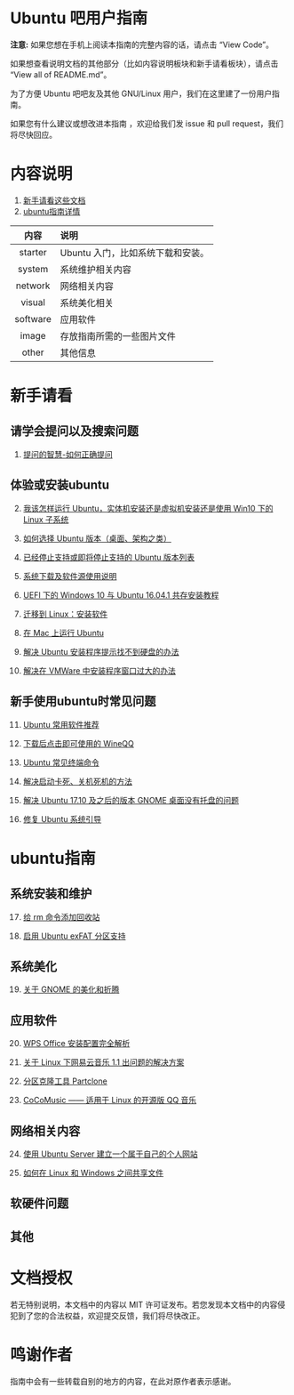 # Ubuntu 吧用户指南

**注意:** 如果您想在手机上阅读本指南的完整内容的话，请点击 “View Code”。

如果想查看说明文档的其他部分（比如内容说明板块和新手请看板块），请点击 “View all of README.md”。

为了方便 Ubuntu 吧吧友及其他 GNU/Linux 用户，我们在这里建了一份用户指南。

如果您有什么建议或想改进本指南 ，欢迎给我们发 issue 和 pull request，我们将尽快回应。

# 内容说明

1. [新手请看这些文档](#新手请看)
2. [ubuntu指南详情](#ubuntu指南)

|内容|说明|
|:---:|:---|
|starter|Ubuntu 入门，比如系统下载和安装。|
|system|系统维护相关内容|
|network|网络相关内容|
|visual|系统美化相关|
|software|应用软件|
|image|存放指南所需的一些图片文件|
|other|其他信息|

# 新手请看

## 请学会提问以及搜索问题

1. [提问的智慧-如何正确提问](UbuntuBar/userguide/blob/master/other/How-To-Ask-Questions-The-Smart-Way/README-zh_CN.md)

## 体验或安装ubuntu

2. [我该怎样运行 Ubuntu，实体机安装还是虚拟机安装还是使用 Win10 下的 Linux 子系统](UbuntuBar/userguide/blob/master/starter/%E6%88%91%E8%AF%A5%E6%80%8E%E6%A0%B7%E8%BF%90%E8%A1%8CUbuntu%EF%BC%88%E5%AE%9E%E4%BD%93%E6%9C%BA%E3%80%81%E8%99%9A%E6%8B%9F%E6%9C%BA%E8%BF%98%E6%98%AFWin10%E4%B8%8B%E7%9A%84Linux%E5%AD%90%E7%B3%BB%E7%BB%9F%EF%BC%89.md)

3. [如何选择 Ubuntu 版本（桌面、架构之类）](UbuntuBar/userguide/blob/master/starter/%E5%A6%82%E4%BD%95%E9%80%89%E6%8B%A9Ubuntu%E7%89%88%E6%9C%AC%EF%BC%88%E6%A1%8C%E9%9D%A2%E3%80%81%E6%9E%B6%E6%9E%84%E4%B9%8B%E7%B1%BB%EF%BC%89.md)

4. [已经停止支持或即将停止支持的 Ubuntu 版本列表](UbuntuBar/userguide/blob/master/starter/%E5%B7%B2%E7%BB%8F%E5%81%9C%E6%AD%A2%E6%94%AF%E6%8C%81%E6%88%96%E5%8D%B3%E5%B0%86%E5%81%9C%E6%AD%A2%E6%94%AF%E6%8C%81%E7%9A%84Ubuntu%E7%89%88%E6%9C%AC%E5%88%97%E8%A1%A8.md)

5. [系统下载及软件源使用说明](UbuntuBar/userguide/blob/master/starter/%E5%9B%BD%E5%86%85%E5%BC%80%E6%BA%90%E9%95%9C%E5%83%8F%E7%AB%99%E5%9C%B0%E5%9D%80.md)

6. [UEFI 下的 Windows 10 与 Ubuntu 16.04.1 共存安装教程](UbuntuBar/userguide/blob/master/starter/UEFI%E4%B8%8BWin10-Ubuntu%E5%8F%8C%E7%B3%BB%E7%BB%9F%E5%85%B1%E5%AD%98%E6%95%99%E7%A8%8B.md)

7. [迁移到 Linux：安装软件](UbuntuBar/userguide/blob/master/starter/迁移到Linux-安装软件.md)

8. [在 Mac 上运行 Ubuntu](UbuntuBar/userguide/blob/master/system/在Mac下运行Ubuntu.md)

9.  [解决 Ubuntu 安装程序提示找不到硬盘的办法](UbuntuBar/userguide/blob/master/starter/%E8%A7%A3%E5%86%B3%E6%97%A0%E6%B3%95%E8%AF%86%E5%88%AB%E7%A1%AC%E7%9B%98%E7%9A%84%E5%8A%9E%E6%B3%95.md)

10. [解决在 VMWare 中安装程序窗口过大的办法](UbuntuBar/userguide/blob/master/starter/%E8%A7%A3%E5%86%B3%E5%9C%A8VMWare%E4%B8%AD%E5%AE%89%E8%A3%85%E7%A8%8B%E5%BA%8F%E7%AA%97%E5%8F%A3%E8%BF%87%E5%A4%A7%E7%9A%84%E6%96%B9%E6%B3%95.md)

## 新手使用ubuntu时常见问题

11. [Ubuntu 常用软件推荐](UbuntuBar/userguide/blob/master/starter/%E5%B8%B8%E7%94%A8%E8%BD%AF%E4%BB%B6%E6%8E%A8%E8%8D%90.md)

12. [下载后点击即可使用的 WineQQ](UbuntuBar/userguide/blob/master/software/Appimage%E6%A0%BC%E5%BC%8F%E7%9A%84WineQQ.md)

13. [Ubuntu 常见终端命令](UbuntuBar/userguide/blob/master/starter/%E5%B8%B8%E8%A7%81%E5%91%BD%E4%BB%A4%E5%A4%A7%E5%85%A8.md)

14. [解决启动卡死、关机死机的方法](UbuntuBar/userguide/blob/master/starter/%E8%A7%A3%E5%86%B3%E5%85%B3%E6%9C%BA%E6%97%B6%E5%8D%A1%E6%AD%BB%E3%80%81%E5%BC%80%E6%9C%BA%E5%8D%A1%E5%B1%8F%E7%9A%84%E6%96%B9%E6%B3%95.md)

15. [解决 Ubuntu 17.10 及之后的版本 GNOME 桌面没有托盘的问题](UbuntuBar/userguide/blob/master/system/%E8%A7%A3%E5%86%B317.10%E5%8F%8A%E4%B9%8B%E5%90%8E%E7%9A%84%E7%89%88%E6%9C%AC%E9%BB%98%E8%AE%A4%E6%A1%8C%E9%9D%A2%E6%B2%A1%E6%9C%89%E6%89%98%E7%9B%98%E7%9A%84%E9%97%AE%E9%A2%98.md)

16. [修复 Ubuntu 系统引导](UbuntuBar/userguide/blob/master/system/%E7%B3%BB%E7%BB%9F%E5%BC%95%E5%AF%BC%E4%BF%AE%E5%A4%8D%E6%95%99%E7%A8%8B.md)

# ubuntu指南

## 系统安装和维护
17. [给 rm 命令添加回收站](UbuntuBar/userguide/blob/master/system/%E7%BB%99rm%E5%91%BD%E4%BB%A4%E6%B7%BB%E5%8A%A0%E5%9B%9E%E6%94%B6%E7%AB%99.md)

18. [启用 Ubuntu exFAT 分区支持](UbuntuBar/userguide/blob/master/system/启用exFAT支持.md)

## 系统美化
19. [关于 GNOME 的美化和折腾](UbuntuBar/userguide/blob/master/visual/%E5%85%B3%E4%BA%8EGNOME%E7%9A%84%E7%BE%8E%E5%8C%96%E5%92%8C%E6%8A%98%E8%85%BE.md)

## 应用软件
20.  [WPS Office 安装配置完全解析](UbuntuBar/userguide/blob/master/software/WPSOffice%E5%AE%89%E8%A3%85%E9%85%8D%E7%BD%AE%E5%AE%8C%E5%85%A8%E8%A7%A3%E6%9E%90.md)

21.  [关于 Linux 下网易云音乐 1.1 出问题的解决方案](UbuntuBar/userguide/blob/master/software/%E5%85%B3%E4%BA%8ELinux%E4%B8%8B%E7%BD%91%E6%98%93%E4%BA%91%E9%9F%B3%E4%B9%901.1.0%E7%9A%84%E8%A7%A3%E5%86%B3%E6%96%B9%E6%A1%88.md)

22.  [分区克隆工具 Partclone](UbuntuBar/userguide/blob/master/software/%E5%88%86%E5%8C%BA%E5%85%8B%E9%9A%86%E5%B7%A5%E5%85%B7Partclone.md)

23.  [CoCoMusic —— 适用于 Linux 的开源版 QQ 音乐](UbuntuBar/userguide/blob/master/software/CoCoMusic-%E9%80%82%E7%94%A8%E4%BA%8ELinux%E7%9A%84%E5%BC%80%E6%BA%90%E7%89%88QQ%E9%9F%B3%E4%B9%90.md)

## 网络相关内容
24. [使用 Ubuntu Server 建立一个属于自己的个人网站](UbuntuBar/userguide/blob/master/network/%E4%BD%BF%E7%94%A8UbuntuServer%E5%BB%BA%E7%AB%8B%E4%B8%80%E4%B8%AA%E5%B1%9E%E4%BA%8E%E8%87%AA%E5%B7%B1%E7%9A%84%E4%B8%AA%E4%BA%BA%E7%BD%91%E7%AB%99(A%2BP%2BM%2BW).md)

25. [如何在 Linux 和 Windows 之间共享文件](UbuntuBar/userguide/blob/master/network/%E5%A6%82%E4%BD%95%E5%9C%A8Linux%E5%92%8CWindows%E4%B9%8B%E9%97%B4%E5%85%B1%E4%BA%AB%E6%96%87%E4%BB%B6.md)

## 软硬件问题

## 其他

# 文档授权
若无特别说明，本文档中的内容以 MIT 许可证发布。若您发现本文档中的内容侵犯到了您的合法权益，欢迎提交反馈，我们将尽快改正。

# 鸣谢作者
指南中会有一些转载自别的地方的内容，在此对原作者表示感谢。
